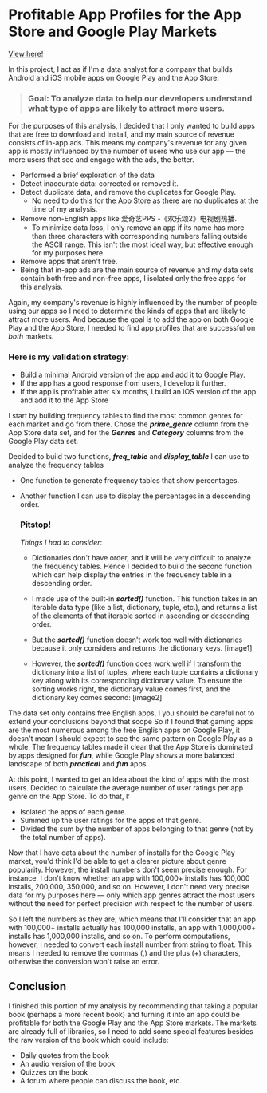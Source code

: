 # Profitable App Profiles for the App Store and Google Play Markets
[View here!](https://nbviewer.jupyter.org/github/epatter1/googleplay_and_appstore/blob/master/Profitable%20App%20Profiles%20for%20the%20App%20Store%20and%20Google%20Play%20Markets.ipynb)

In this project, I act as if I'm a data analyst for a company that builds Android and iOS mobile apps on Google Play and the App Store.

> ### Goal: To analyze data to help our developers understand what type of apps are likely to attract more users.

For the purposes of this analysis, I decided that I only wanted to build apps that are free to download and install, and my main source of revenue consists of in-app ads. This means my company's revenue for any given app is mostly influenced by the number of users who use our app — the more users that see and engage with the ads, the better.

* Performed a brief exploration of the data
* Detect inaccurate data: corrected or removed it.
* Detect duplicate data, and remove the duplicates for Google Play. 
  * No need to do this for the App Store as there are no duplicates at the time of my analysis.
* Remove non-English apps like 爱奇艺PPS -《欢乐颂2》电视剧热播.
  * To minimize data loss, I only remove an app if its name has more than three characters with corresponding numbers falling outside the ASCII range. This isn't the most ideal way, but effective enough for my purposes here.
* Remove apps that aren't free.
* Being that in-app ads are the main source of revenue and my data sets contain both free and non-free apps, I isolated only the free apps for this analysis.

Again, my company's revenue is highly influenced by the number of people using our apps so I need to determine the kinds of apps that are likely to attract more users. 
And because the goal is to add the app on both Google Play and the App Store, I needed to find app profiles that are successful on *both* markets.
### Here is my validation strategy:
* Build a minimal Android version of the app and add it to Google Play.
* If the app has a good response from users, I develop it further.
* If the app is profitable after six months, I build an iOS version of the app and add it to the App Store

I start by building frequency tables to find the most common genres for each market and go from there. Chose the ***prime_genre*** column from the App Store data set, and for the ***Genres*** and ***Category*** columns from the Google Play data set.

Decided to build two functions, ***freq_table*** and ***display_table*** I can use to analyze the frequency tables
* One function to generate frequency tables that show percentages.
* Another function I can use to display the percentages in a descending order.

  ### Pitstop!
  *Things I had to consider*:
  * Dictionaries don't have order, and it will be very difficult to analyze the frequency tables. Hence I decided to build the second function which can help display the entries in the frequency table in a descending order.
  * I made use of the built-in ***sorted()*** function. This function takes in an iterable data type (like a list, dictionary, tuple, etc.), and returns a list of the elements of that iterable sorted in ascending or descending order.

  * But the ***sorted()*** function doesn't work too well with dictionaries because it only considers and returns the dictionary keys.
  [image1]

  * However, the ***sorted()*** function does work well if I transform the dictionary into a list of tuples, where each tuple contains a dictionary key along with its corresponding dictionary value. To ensure the sorting works right, the dictionary value comes first, and the dictionary key comes second:
  [image2]

The data set only contains free English apps, I  you should be careful not to extend your conclusions beyond that scope So if I found that gaming apps are the most numerous among the free English apps on Google Play, it doesn't mean I should expect to see the same pattern on Google Play as a whole. 
The frequency tables made it clear that the App Store is dominated by apps designed for ***fun***, while Google Play shows a more balanced landscape of both ***practical*** and ***fun*** apps.

At this point, I wanted to get an idea about the kind of apps with the most users. Decided to calculate the average number of user ratings per app genre on the App Store. 
To do that, I:
* Isolated the apps of each genre.
* Summed up the user ratings for the apps of that genre.
* Divided the sum by the number of apps belonging to that genre (not by the total number of apps).

Now that I have data about the number of installs for the Google Play market, you'd think I'd be able to get a clearer picture about genre popularity. However, the install numbers don't seem precise enough. For instance, I don't know whether an app with 100,000+ installs has 100,000 installs, 200,000, 350,000, and so on. However, I don't need very precise data for my purposes here — only which app genres attract the most users without the need for perfect precision with respect to the number of users.

So I left the numbers as they are, which means that I'll consider that an app with 100,000+ installs actually has 100,000 installs, an app with 1,000,000+ installs has 1,000,000 installs, and so on. To perform computations, however, I needed to convert each install number from string to float. This means I needed to remove the commas (,) and the plus (+) characters, otherwise the conversion won't raise an error.

## Conclusion
I finished this portion of my analysis by recommending that taking a popular book (perhaps a more recent book) and turning it into an app could be profitable for both the Google Play and the App Store markets. The markets are already full of libraries, so I need to add some special features besides the raw version of the book which could include:

* Daily quotes from the book
* An audio version of the book
* Quizzes on the book
* A forum where people can discuss the book, etc.
